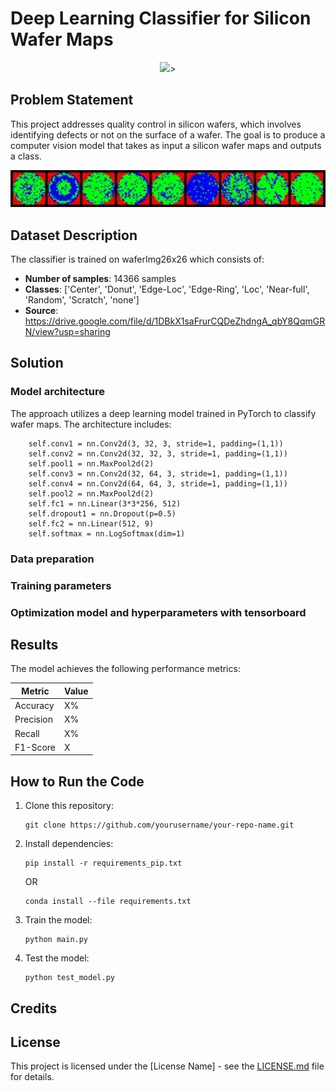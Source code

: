 # Deep Learning Classifier for Silicon Wafer Maps

<p align="center">
  <img src="https://github.com/user-attachments/assets/ab628b14-a9d6-4693-bd8a-efd61af9f48d" width="400">>
</p>

## Problem Statement

This project addresses quality control in silicon wafers, which involves identifying defects or not on the surface of a wafer. The goal is to produce a computer vision model that takes as input a silicon wafer maps and outputs a class.

<p align="center">
  <img src="sample_classes.jpg" width="900">
</p>

## Dataset Description

The classifier is trained on waferImg26x26 which consists of:

- **Number of samples**: 14366 samples
- **Classes**: ['Center', 'Donut', 'Edge-Loc', 'Edge-Ring', 'Loc', 'Near-full', 'Random', 'Scratch', 'none']
- **Source**: https://drive.google.com/file/d/1DBkX1saFrurCQDeZhdngA_qbY8QqmGRN/view?usp=sharing

## Solution

### Model architecture
The approach utilizes a deep learning model trained in PyTorch to classify wafer maps. The architecture includes:

        self.conv1 = nn.Conv2d(3, 32, 3, stride=1, padding=(1,1))
        self.conv2 = nn.Conv2d(32, 32, 3, stride=1, padding=(1,1))
        self.pool1 = nn.MaxPool2d(2)
        self.conv3 = nn.Conv2d(32, 64, 3, stride=1, padding=(1,1))
        self.conv4 = nn.Conv2d(64, 64, 3, stride=1, padding=(1,1))
        self.pool2 = nn.MaxPool2d(2)
        self.fc1 = nn.Linear(3*3*256, 512)
        self.dropout1 = nn.Dropout(p=0.5)
        self.fc2 = nn.Linear(512, 9)
        self.softmax = nn.LogSoftmax(dim=1)

### Data preparation

### Training parameters

### Optimization model and hyperparameters with tensorboard

## Results

The model achieves the following performance metrics:

| Metric | Value |
|--------|-------|
| Accuracy | X% |
| Precision | X% |
| Recall | X% |
| F1-Score | X |

## How to Run the Code

1. Clone this repository:
   ```
   git clone https://github.com/yourusername/your-repo-name.git
   ```

2. Install dependencies:
   ```
   pip install -r requirements_pip.txt
   ```
   OR
   ```
   conda install --file requirements.txt
   ```
   
3. Train the model:
   ```
   python main.py
   ```

4. Test the model:
   ```
   python test_model.py
   ```

## Credits

## License

This project is licensed under the [License Name] - see the [LICENSE.md](LICENSE.md) file for details.
